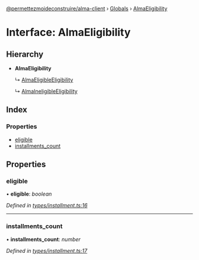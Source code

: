 [@permettezmoideconstruire/alma-client](../README.md) › [Globals](../globals.md) › [AlmaEligibility](almaeligibility.md)

# Interface: AlmaEligibility

## Hierarchy

* **AlmaEligibility**

  ↳ [AlmaEligibleEligibility](almaeligibleeligibility.md)

  ↳ [AlmaIneligibleEligibility](almaineligibleeligibility.md)

## Index

### Properties

* [eligible](almaeligibility.md#eligible)
* [installments_count](almaeligibility.md#installments_count)

## Properties

###  eligible

• **eligible**: *boolean*

*Defined in [types/installment.ts:16](https://github.com/permettez-moi-de-construire/alma-client/blob/23f101f/src/types/installment.ts#L16)*

___

###  installments_count

• **installments_count**: *number*

*Defined in [types/installment.ts:17](https://github.com/permettez-moi-de-construire/alma-client/blob/23f101f/src/types/installment.ts#L17)*
